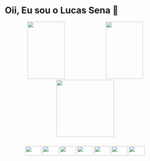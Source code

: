 # Oii, Eu sou o Lucas Sena :wave:
<div align = "center">
<img width = "48%" height="180em" src="https://github-readme-stats.vercel.app/api?username=LucassenaSM&theme=tokyonight&show_icons=true&hide_border=true&count_private=true">
<img width = "48%" height="180em" src="https://github-readme-stats.vercel.app/api/top-langs/?username=LucassenaSM&theme=tokyonight&show_icons=true&hide_border=true&layout=compact">

<img align = "center" height="180em" src="https://github-readme-streak-stats.herokuapp.com/?user=LucassenaSM&theme=tokyonight&hide_border=true">
</div>

##

<div align = "center">
  <img align = "center" width= "50px" height = "30px" src="https://cdn.jsdelivr.net/gh/devicons/devicon/icons/html5/html5-original.svg" />
  <img align = "center" width= "50px" height = "30px" src="https://cdn.jsdelivr.net/gh/devicons/devicon/icons/css3/css3-original.svg" />
  <img align = "center" width= "50px" height = "30px" src="https://cdn.jsdelivr.net/gh/devicons/devicon/icons/bootstrap/bootstrap-original.svg" />
  <img align = "center" width= "50px" height = "30px" src="https://cdn.jsdelivr.net/gh/devicons/devicon/icons/javascript/javascript-original.svg" />
  <img align = "center" width= "50px" height = "30px" src="https://cdn.jsdelivr.net/gh/devicons/devicon/icons/php/php-original.svg" />
  <img align = "center" width= "50px" height = "30px" src="https://cdn.jsdelivr.net/gh/devicons/devicon/icons/mysql/mysql-original.svg" />
  <img align = "center" width= "50px" height = "30px" src="https://cdn.jsdelivr.net/gh/devicons/devicon/icons/vscode/vscode-original.svg" />
</div>
